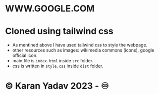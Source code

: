 # WWW.GOOGLE.COM
# Cloned using tailwind css
- As mentined above I have used tailwind css to style the webpage.
- other resources such as images: wikimedia commons (icons), google official icon.
- main file is `index.html` inside `src` folder.
- css is written in `style.css` inside `dist` folder.

# ©️ Karan Yadav 2023 - ♾️
